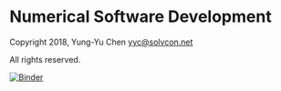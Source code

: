 # Numerical Software Development

Copyright 2018, Yung-Yu Chen <yyc@solvcon.net>

All rights reserved.

[![Binder](https://mybinder.org/badge_logo.svg)](https://mybinder.org/v2/gh/yungyuc/insd/master)
